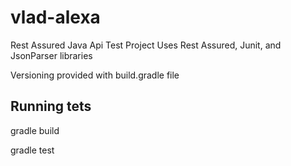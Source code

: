 # vlad-alexa
Rest Assured Java Api Test Project
Uses Rest Assured, Junit, and JsonParser libraries

Versioning provided with build.gradle file

## Running tets 

gradle build

gradle test
